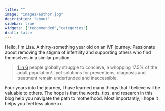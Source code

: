 ```yaml
---
title: ""
image: "images/author.jpg"
description: "about"
sidebar: true
widgets: ["recommended","categories"]
draft: false
---
```


Hello, I'm Lisa. A thirty-something year old on an IVF journey. Passionate about removing the stigma of infertility and supporting others who find themselves in a similar position.

> [1 in 6](https://www.who.int/news/item/04-04-2023-1-in-6-people-globally-affected-by-infertility "www.who.org") people globally struggle to concieve, a whopping 17.5% of the adult population!...yet solutions for preventions, diagnosis and treatment remain underfunded and inaccessible.

Four years into the journey, I have learned many things that I believe will be valuable to others. The hope is that the words, tips, and research in this blog help you navigate the path to motherhood. Most importantly, I hope it helps you feel less alone xx











